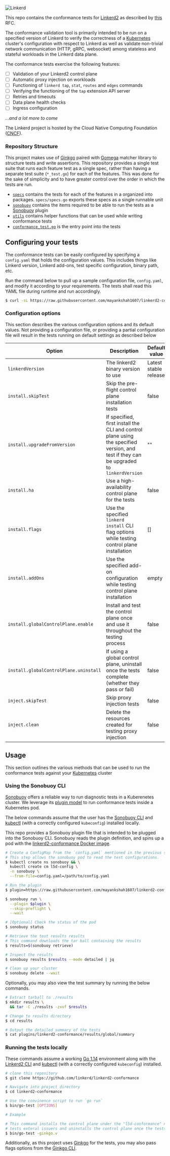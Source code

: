 ![Linkerd][logo]

This repo contains the conformance tests for [Linkerd2](https://github.com/linkerd/linkerd2) as described by [this](https://github.com/linkerd/rfc/pull/24) RFC.

The conformance validation tool is primarily intended to be run on a specified version of Linkerd to verify the correctness of a [Kubernetes](https://kubernetes.io/) cluster's configuration with respect to Linkerd as well as validate non-trivial network communication (HTTP, gRPC, websocket) among stateless and stateful workloads in the Linkerd data plane.

The conformance tests exercise the following features:

- [ ] Validation of your Linkerd2 control plane
- [ ] Automatic proxy injection on workloads
- [ ] Functioning of  `linkerd tap`, `stat`, `routes` and `edges` commands
- [ ] Verifying the functioning of the `tap` extension API server
- [ ] Retries and timeouts
- [ ] Data plane health checks
- [ ] Ingress configuration

_...and a lot more to come_

The Linkerd project is hosted by the Cloud Native Computing Foundation ([CNCF](https://www.cncf.io/)).


### Repository Structure

This project makes use of [Ginkgo](https://github.com/onsi/ginkgo) paired with [Gomega](https://github.com/onsi/gomega) matcher library to structure tests and write assertions. This repository provides a single test suite that runs each feature test as a single spec, rather than having a separate test suite (`*_test.go`) for each of the features. This was done for the sake of simplicity and to have greater control over the order in which the tests are run.

- [`specs`](https://github.com/mayankshah1607/linkerd2-conformance/tree/master/specs) contains the tests for each of the features in a organized into packages. `specs/specs.go` exports these specs as a single runnable unit
- [`sonobuoy`](https://github.com/mayankshah1607/linkerd2-conformance/tree/master/sonobuoy) contains the items required to be able to run the tests as a [Sonobuoy](https://github.com/vmware-tanzu/sonobuoy) plugin
- [`utils`](https://github.com/mayankshah1607/linkerd2-conformance/tree/master/utils) contains helper functions that can be used while writing conformance tests
- [`conformance_test.go`](https://github.com/mayankshah1607/linkerd2-conformance/blob/master/conformance_test.go) is the entry point into the tests 

## Configuring your tests

The conformance tests can be easily configured by specifying a `config.yaml` that holds the configuration values. This includes things like Linkerd version, Linkerd add-ons, test specific configuration, binary path, etc.  

Run the command below to pull up a sample configuration file, `config.yaml`, and modify it according to your requirements. The tests shall read this YAML file during runtime and run accordingly.

```bash
$ curl -sL https://raw.githubusercontent.com/mayankshah1607/linkerd2-conformance/master/config.yaml > config.yaml
```

### Configuration options

This section describes the various configuration options and its default values. Not providing a configuration file, or providing a partial configuration file will result in the tests running on default settings as described below

| Option | Description | Default value |
|-|-|-|
| `linkerdVersion` | The linkerd2 binary version to use | Latest stable release |
| `install.skipTest` | Skip the pre-flight control plane installation tests | false |
| `install.upgradeFromVersion` | If specified, first install the CLI and control plane using the specified version, and test if they can be upgraded to `linkerdVersion` | "" |
| `install.ha` | Use a high-availability control plane for the tests | false |
| `install.flags` | Use the specified `linkerd install` CLI flag options while testing control plane installation | [] |
| `install.addOns` | Use the specified add-on configuration while testing control plane installation | empty |
| `install.globalControlPlane.enable` | Install and test the control plane once and use it  throughout the testing process | false |
| `install.globalControlPlane.uninstall` | If using a global control plane, uninstall once the tests complete (whether they pass or fail) | false |
| `inject.skipTest` | Skip proxy injection tests | false |
| `inject.clean` | Delete the resources created for testing proxy injection | false |



## Usage

This section outlines the various methods that can be used to run the conformance tests against your [Kubernetes](https://kubernetes.io/) cluster

### Using the Sonobuoy CLI

[Sonobuoy](https://github.com/vmware-tanzu/sonobuoy) offers a reliable way to run diagnostic tests in a Kuberenetes cluster. We leverage its [plugin model](https://sonobuoy.io/docs/master/plugins/) to run conformance tests inside a Kubernetes pod.


The below commands assume that the user has the [Sonobuoy CLI](https://github.com/vmware-tanzu/sonobuoy#installation) and [kubectl](https://kubernetes.io/docs/reference/kubectl/overview/) (with a correctly configured `kubeconfig`) installed locally.

This repo provides a Sonobuoy plugin file that is intended to be plugged into the Sonobuoy CLI. Sonobuoy reads the plugin definition, and spins up a pod with the [linkerd2-conformance Docker image]().

```bash
# Create a ConfigMap from the `config.yaml` mentioned in the previous section
# This step allows the sonobuoy pod to read the test configurations.
$ kubectl create ns sonobuoy && \
  kubectl create cm l5d-config \
  -n sonobuoy \
  --from-file=config.yaml=/path/to/config.yaml

# Run the plugin
$ plugin=https://raw.githubusercontent.com/mayankshah1607/linkerd2-conformance/master/sonobuoy/plugin.yaml

$ sonobuoy run \
  --plugin $plugin \
  --skip-preflight \
  --wait

# [Optional] Check the status of the pod
$ sonobuoy status

# Retrieve the test results results
# This command downloads the tar ball containing the results
$ results=$(sonobuoy retrieve)

# Inspect the results
$ sonobuoy results $results --mode detailed | jq

# Clean up your cluster
$ sonobuoy delete --wait
```

Optionally, you may also view the test summary by running the below commands.

```bash
# Extract tarball to ./results
$ mkdir results \
  && tar -C ./results -zxvf $results

# Change to results directory
$ cd results

# Output the detailed summary of the tests
$ cat plugins/linkerd2-conformance/results/global/summary 
```

### Running the tests locally

These commands assume a working [Go 1.14](https://golang.org/doc/go1.14) environment along with the [Linkerd2 CLI](https://linkerd.io/2/getting-started/#step-1-install-the-cli) and [kubectl](https://kubernetes.io/docs/reference/kubectl/overview/) (with a correctly configured `kubeconfig`) installed.

```bash
# clone this repository
$ git clone https://github.com/linkerd/linkerd2-conformance

# Navigate into project directory
$ cd linkerd2-conformance

# Use the convinence script to run `go run`
$ bin/go-test [OPTIONS]

# Example

# This command installs the control plane under the "l5d-conformance" namespace,
# tests exteral issuers and uninstalls the control plane once the tests complete
$ bin/go-test -ginkgo.v
```

Additionally, as this project uses [Ginkgo](https://github.com/onsi/ginkgo) for the tests, you may also pass flags options from the [Ginkgo CLI](https://onsi.github.io/ginkgo/#the-ginkgo-cli).

<!-- refs -->
[logo]: https://user-images.githubusercontent.com/9226/33582867-3e646e02-d90c-11e7-85a2-2e238737e859.png
